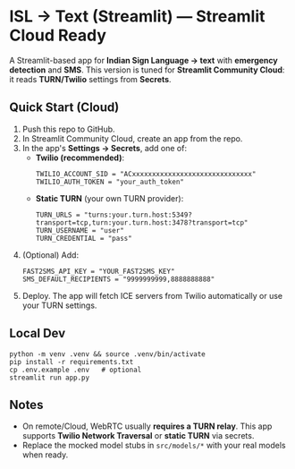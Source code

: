 # ISL → Text (Streamlit) — Streamlit Cloud Ready

A Streamlit-based app for **Indian Sign Language → text** with **emergency detection** and **SMS**.
This version is tuned for **Streamlit Community Cloud**: it reads **TURN/Twilio** settings from **Secrets**.

## Quick Start (Cloud)
1. Push this repo to GitHub.
2. In Streamlit Community Cloud, create an app from the repo.
3. In the app's **Settings → Secrets**, add one of:
   - **Twilio (recommended)**:
     ```
     TWILIO_ACCOUNT_SID = "ACxxxxxxxxxxxxxxxxxxxxxxxxxxxxxx"
     TWILIO_AUTH_TOKEN = "your_auth_token"
     ```
   - **Static TURN** (your own TURN provider):
     ```
     TURN_URLS = "turns:your.turn.host:5349?transport=tcp,turn:your.turn.host:3478?transport=tcp"
     TURN_USERNAME = "user"
     TURN_CREDENTIAL = "pass"
     ```
4. (Optional) Add:
   ```
   FAST2SMS_API_KEY = "YOUR_FAST2SMS_KEY"
   SMS_DEFAULT_RECIPIENTS = "9999999999,8888888888"
   ```
5. Deploy. The app will fetch ICE servers from Twilio automatically or use your TURN settings.

## Local Dev
```
python -m venv .venv && source .venv/bin/activate
pip install -r requirements.txt
cp .env.example .env   # optional
streamlit run app.py
```

## Notes
- On remote/Cloud, WebRTC usually **requires a TURN relay**. This app supports **Twilio Network Traversal** or **static TURN** via secrets.
- Replace the mocked model stubs in `src/models/*` with your real models when ready.
